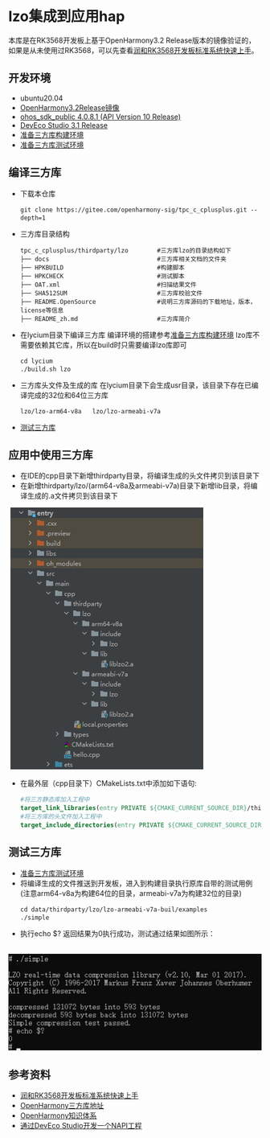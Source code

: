 # lzo集成到应用hap
本库是在RK3568开发板上基于OpenHarmony3.2 Release版本的镜像验证的，如果是从未使用过RK3568，可以先查看[润和RK3568开发板标准系统快速上手](https://gitee.com/openharmony-sig/knowledge_demo_temp/tree/master/docs/rk3568_helloworld)。
## 开发环境
- ubuntu20.04
- [OpenHarmony3.2Release镜像](https://gitee.com/link?target=https%3A%2F%2Frepo.huaweicloud.com%2Fopenharmony%2Fos%2F3.2-Release%2Fdayu200_standard_arm32.tar.gz)
- [ohos_sdk_public 4.0.8.1 (API Version 10 Release)](http://download.ci.openharmony.cn/version/Master_Version/OpenHarmony_4.0.8.1/20230608_091016/version-Master_Version-OpenHarmony_4.0.8.1-20230608_091016-ohos-sdk-full.tar.gz)
- [DevEco Studio 3.1 Release](https://contentcenter-vali-drcn.dbankcdn.cn/pvt_2/DeveloperAlliance_package_901_9/81/v3/tgRUB84wR72nTfE8Ir_xMw/devecostudio-windows-3.1.0.501.zip?HW-CC-KV=V1&HW-CC-Date=20230621T074329Z&HW-CC-Expire=315360000&HW-CC-Sign=22F6787DF6093ECB4D4E08F9379B114280E1F65DA710599E48EA38CB24F3DBF2)
- [准备三方库构建环境](../../../lycium/README.md#1编译环境准备)
- [准备三方库测试环境](../../../lycium/README.md#3ci环境准备)
## 编译三方库
- 下载本仓库
   ```shell
   git clone https://gitee.com/openharmony-sig/tpc_c_cplusplus.git --depth=1
   ```
- 三方库目录结构
  ```shell
  tpc_c_cplusplus/thirdparty/lzo        #三方库lzo的目录结构如下
  ├── docs                              #三方库相关文档的文件夹
  ├── HPKBUILD                          #构建脚本
  ├── HPKCHECK                          #测试脚本
  ├── OAT.xml                           #扫描结果文件
  ├── SHA512SUM                         #三方库校验文件
  ├── README.OpenSource                 #说明三方库源码的下载地址，版本，license等信息
  ├── README_zh.md                      #三方库简介
  ```
- 在lycium目录下编译三方库 
  编译环境的搭建参考[准备三方库构建环境](../../../lycium/README.md#1编译环境准备)
  lzo库不需要依赖其它库，所以在build时只需要编译lzo库即可
  ```shell
  cd lycium
  ./build.sh lzo
  ```
- 三方库头文件及生成的库
  在lycium目录下会生成usr目录，该目录下存在已编译完成的32位和64位三方库
  ```shell
  lzo/lzo-arm64-v8a   lzo/lzo-armeabi-v7a
  ```
- [测试三方库](#测试三方库)
## 应用中使用三方库
- 在IDE的cpp目录下新增thirdparty目录，将编译生成的头文件拷贝到该目录下
- 在新增thirdparty/lzo/(arm64-v8a及armeabi-v7a)目录下新增lib目录，将编译生成的.a文件拷贝到该目录下

&nbsp;![lzo_install](pic/lzo_install.PNG)

- 在最外层（cpp目录下）CMakeLists.txt中添加如下语句:
  ```cmake
  #将三方静态库加入工程中
  target_link_libraries(entry PRIVATE ${CMAKE_CURRENT_SOURCE_DIR}/thirdparty/lzo/${OHOS_ARCH}/lib/liblzo2.a)
  #将三方库的头文件加入工程中
  target_include_directories(entry PRIVATE ${CMAKE_CURRENT_SOURCE_DIR}/thirdparty/lzo/${OHOS_ARCH}/include)
  ```
## 测试三方库
- [准备三方库测试环境](../../../lycium/README.md#3ci环境准备)
- 将编译生成的文件推送到开发板，进入到构建目录执行原库自带的测试用例(注意arm64-v8a为构建64位的目录，armeabi-v7a为构建32位的目录)
  ```
  cd data/thirdparty/lzo/lzo-armeabi-v7a-buil/examples
  ./simple
  ```
- 执行echo $? 返回结果为0执行成功，测试通过结果如图所示：

&nbsp;![lzo_tests](pic/lzo_tests.PNG)

## 参考资料
- [润和RK3568开发板标准系统快速上手](https://gitee.com/openharmony-sig/knowledge_demo_temp/tree/master/docs/rk3568_helloworld)
- [OpenHarmony三方库地址](https://gitee.com/openharmony-tpc)
- [OpenHarmony知识体系](https://gitee.com/openharmony-sig/knowledge)
- [通过DevEco Studio开发一个NAPI工程](https://gitee.com/openharmony-sig/knowledge_demo_temp/blob/master/docs/napi_study/docs/hello_napi.md)
